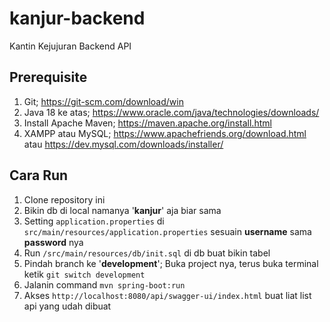 # kanjur-backend

Kantin Kejujuran Backend API

## Prerequisite

1. Git; https://git-scm.com/download/win
2. Java 18 ke atas; https://www.oracle.com/java/technologies/downloads/
3. Install Apache Maven; https://maven.apache.org/install.html
4. XAMPP atau MySQL; https://www.apachefriends.org/download.html atau https://dev.mysql.com/downloads/installer/

## Cara Run

1. Clone repository ini
2. Bikin db di local namanya '**kanjur**' aja biar sama
3. Setting `application.properties` di `src/main/resources/application.properties` sesuain **username** sama **password** nya
4. Run `/src/main/resources/db/init.sql` di db buat bikin tabel
5. Pindah branch ke '**development**'; Buka project nya, terus buka terminal ketik `git switch development`
6. Jalanin command `mvn spring-boot:run`
7. Akses `http://localhost:8080/api/swagger-ui/index.html` buat liat list api yang udah dibuat
